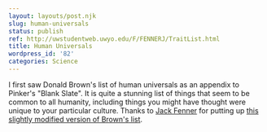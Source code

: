 ```yaml
---
layout: layouts/post.njk
slug: human-universals
status: publish
ref: http://uwstudentweb.uwyo.edu/F/FENNERJ/TraitList.html
title: Human Universals
wordpress_id: '82'
categories: Science
---
```


I first saw Donald Brown's list of human universals as an appendix to Pinker's "Blank Slate". It is quite a stunning list of things that seem to be common to all humanity, including things you might have thought were unique to your particular culture.  Thanks to [Jack Fenner](https://web.archive.org/web/20070911045519/http://uwstudentweb.uwyo.edu/F/FENNERJ/) for putting up [this slightly modified version of Brown's list](https://web.archive.org/web/20070914071109/http://uwstudentweb.uwyo.edu/F/FENNERJ/TraitList.html).

